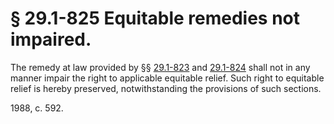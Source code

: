 # § 29.1-825 Equitable remedies not impaired.

<p>The remedy at law provided by §§ <a href='http://law.lis.virginia.gov/vacode/29.1-823/'>29.1-823</a> and <a href='http://law.lis.virginia.gov/vacode/29.1-824/'>29.1-824</a> shall not in any manner impair the right to applicable equitable relief. Such right to equitable relief is hereby preserved, notwithstanding the provisions of such sections.</p><p>1988, c. 592.</p>